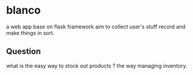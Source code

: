 # blanco
a web app base on flask framework
aim to collect user's stuff record and make things in sort.

## Question
what is the easy way to stock out products ?
the way managing inventory.
